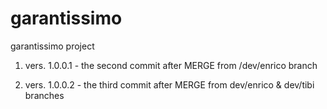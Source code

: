 garantissimo
============

garantissimo project

1. vers. 1.0.0.1 - the second commit after MERGE from /dev/enrico branch

2. vers. 1.0.0.2 - the third commit after MERGE from dev/enrico & dev/tibi branches